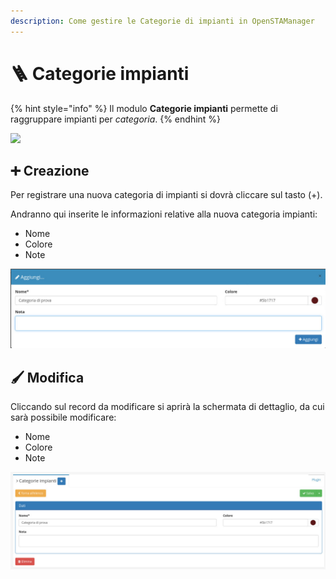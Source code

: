 ```yaml
---
description: Come gestire le Categorie di impianti in OpenSTAManager
---
```


# 🪜 Categorie impianti



{% hint style="info" %}
Il modulo **Categorie impianti** permette di raggruppare impianti per _categoria_.
{% endhint %}

![](https://firebasestorage.googleapis.com/v0/b/gitbook-x-prod.appspot.com/o/spaces%2F-LZJeLg23eVDvrCv74U7-887967055%2Fuploads%2FVn7XM0PjOBsGf238k8XT%2Ffile.png?alt=media)

## ➕ Creazione

Per registrare una nuova categoria di impianti si dovrà cliccare sul tasto (+).

Andranno qui inserite le informazioni relative alla nuova categoria impianti:

* Nome
* Colore
* Note

![](<../../../.gitbook/assets/image (370).png>)

## 🖌️ Modifica

Cliccando sul record da modificare si aprirà la schermata di dettaglio, da cui sarà possibile modificare:

* Nome
* Colore
* Note

![](<../../../.gitbook/assets/image (94).png>)


